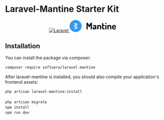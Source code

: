 # Laravel-Mantine Starter Kit

<p align="center">
    <a href="https://laravel.com/">
        <img src="https://raw.githubusercontent.com/laravel/art/master/logo-lockup/5%20SVG/2%20CMYK/1%20Full%20Color/laravel-logolockup-cmyk-red.svg" alt="Laravel" width="40%">
    </a>
    <a href="https://mantine.dev/">
        <img src="/art/mantine-logo.png " alt="Mantine" width="30%">
    </a>
</p>

## Installation

You can install the package via composer:

```bash
composer require softuera/laravel-mantine
```

After laravel-mantine is installed, you should also compile your application's frontend assets:

```bash
php artisan laravel-mantine:install
 
php artisan migrate
npm install
npm run dev
```
